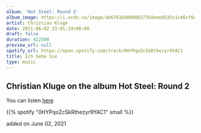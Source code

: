 ```yaml
---
album: 'Hot Steel: Round 2'
album_image: https://i.scdn.co/image/ab67616d0000b2735deee8535c1c46cf6c271cbd
artist: Christian Kluge
date: 2021-06-02 23:01:24+00:00
draft: false
duration: 422500
preview_url: null
spotify_url: https://open.spotify.com/track/0HYPqoZcSkRthezyr9YAC1
title: Ich Sehe Sie
type: music
---
```



## Christian Kluge on the album Hot Steel: Round 2

You can listen [here](https://open.spotify.com/track/0HYPqoZcSkRthezyr9YAC1)

{{% spotify "0HYPqoZcSkRthezyr9YAC1" small %}}

added on June 02, 2021
